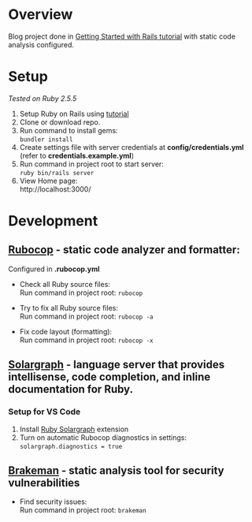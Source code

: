 # Overview

Blog project done in [Getting Started with Rails tutorial](https://guides.rubyonrails.org/getting_started.html) with static code analysis configured.

# Setup
_Tested on Ruby 2.5.5_
1. Setup Ruby on Rails using [tutorial](https://www.tutorialspoint.com/ruby-on-rails/rails-installation)
2. Clone or download repo.
3. Run command to install gems:  
`bundler install`
4. Create settings file with server credentials at __config/credentials.yml__ (refer to __credentials.example.yml__)
5. Run command in project root to start server:  
`ruby bin/rails server`
6. View Home page:  
http://localhost:3000/

# Development

## [Rubocop](https://github.com/rubocop-hq/rubocop) - static code analyzer and formatter:  

Configured in __.rubocop.yml__

- Check all Ruby source files:  
Run command in project root: `rubocop`

- Try to fix all Ruby source files:  
Run command in project root: `rubocop -a`

- Fix code layout (formatting):  
Run command in project root: `rubocop -x`

## [Solargraph](https://github.com/castwide/vscode-solargraph) - language server that provides intellisense, code completion, and inline documentation for Ruby.  

### Setup for VS Code
1) Install [Ruby Solargraph](https://marketplace.visualstudio.com/items?itemName=castwide.solargraph) extension
2) Turn on automatic Rubocop diagnostics in settings: `solargraph.diagnostics = true`


## [Brakeman](https://github.com/presidentbeef/brakeman) - static analysis tool for security vulnerabilities  
- Find security issues:  
Run command in project root: `brakeman`
